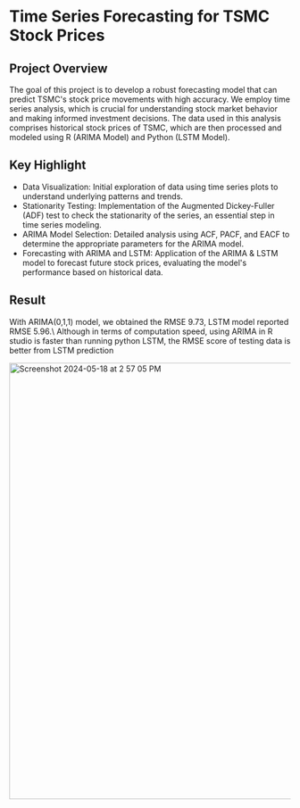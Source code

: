 # Time Series Forecasting for TSMC Stock Prices

## Project Overview
The goal of this project is to develop a robust forecasting model that can predict TSMC's stock price movements with high accuracy. We employ time series analysis, which is crucial for understanding stock market behavior and making informed investment decisions. The data used in this analysis comprises historical stock prices of TSMC, which are then processed and modeled using R (ARIMA Model) and Python (LSTM Model).

## Key Highlight
- Data Visualization: Initial exploration of data using time series plots to understand underlying patterns and trends.
- Stationarity Testing: Implementation of the Augmented Dickey-Fuller (ADF) test to check the stationarity of the series, an essential step in time series modeling.
- ARIMA Model Selection: Detailed analysis using ACF, PACF, and EACF to determine the appropriate parameters for the ARIMA model.
- Forecasting with ARIMA and LSTM: Application of the ARIMA & LSTM model to forecast future stock prices, evaluating the model's performance based on historical data.

## Result
With ARIMA(0,1,1) model, we obtained the RMSE 9.73, LSTM model reported RMSE 5.96.\ 
Although in terms of computation speed, using ARIMA in R studio is faster than running python LSTM, the RMSE score of testing data is better from LSTM prediction

<img width="782" alt="Screenshot 2024-05-18 at 2 57 05 PM" src="https://github.com/YenChenHsu/time-series-forecasting-with-R-and-Python/assets/57134574/45b40e45-c2b8-4bb8-9dbd-47674995162e">
